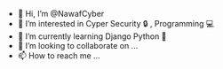 - 👋 Hi, I’m @NawafCyber
- 👀 I’m interested in Cyper Security 🔒 , Programming 💻 
- 🌱 I’m currently learning Django Python 🐍 
- 💞️ I’m looking to collaborate on ...
- 📫 How to reach me ...

